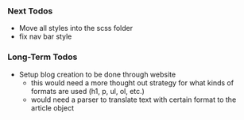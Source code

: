 ### Next Todos
- Move all styles into the scss folder
- fix nav bar style

### Long-Term Todos

- Setup blog creation to be done through website
    - this would need a more thought out strategy for what kinds of formats are used (h1, p, ul, ol, etc.)
    - would need a parser to translate text with certain format to the article object